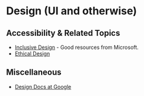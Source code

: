 # Design \(UI and otherwise\)

## Accessibility & Related Topics

  * [Inclusive Design](https://www.microsoft.com/design/inclusive/) - Good resources from Microsoft.
  * [Ethical Design](https://2017.ind.ie/ethical-design/)

## Miscellaneous

  * [Design Docs at Google](https://www.industrialempathy.com/posts/design-docs-at-google/)